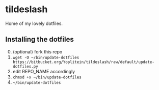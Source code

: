 tildeslash
===========

Home of my lovely dotfiles.

Installing the dotfiles
-----------------------

0. (optional) fork this repo
1. `wget -O ~/bin/update-dotfiles https://bitbucket.org/Yoplitein/tildeslash/raw/default/update-dotfiles.py`
2. edit REPO_NAME accordingly
3. `chmod +x ~/bin/update-dotfiles`
4. `~/bin/update-dotfiles`
